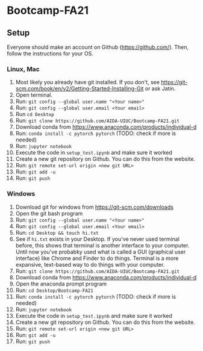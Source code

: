 # Bootcamp-FA21

## Setup

Everyone should make an account on Github (https://github.com/). Then, follow the instructions for your OS.

### Linux, Mac
1. Most likely you already have git installed. If you don't, see https://git-scm.com/book/en/v2/Getting-Started-Installing-Git or ask Jatin.
2. Open terminal.
3. Run: `git config --global user.name "<Your name>"`
4. Run: `git config --global user.email <Your email>`
5. Run `cd Desktop`
5. Run: `git clone https://github.com/AIDA-UIUC/Bootcamp-FA21.git`
6. Download conda from https://www.anaconda.com/products/individual-d
7. Run: `conda install -c pytorch pytorch` (TODO: check if more is needed)
8. Run: `jupyter notebook`
9. Execute the code in `setup_test.ipynb` and make sure it worked
10. Create a new git repository on Github. You can do this from the website.
11. Run: `git remote set-url origin <new git URL>`
12. Run: `git add -u`
13. Run: `git push`

### Windows
1. Download git for windows from https://git-scm.com/downloads
2. Open the git bash program
3. Run: `git config --global user.name "<Your name>"`
4. Run: `git config --global user.email <Your email>`
5. Run: `cd Desktop && touch hi.txt`
6. See if `hi.txt` exists in your Desktop. If you've never used terminal before, this shows that terminal is another interface to your computer. Until now you've probabky used what is called a GUI (graphical user interface) like Chrome and Finder to do things. Terminal is a more expansive, text-based way to do things with your computer.
7. Run: `git clone https://github.com/AIDA-UIUC/Bootcamp-FA21.git`
8. Download conda from https://www.anaconda.com/products/individual-d
9. Open the anaconda prompt program
10. Run: `cd Desktop/Bootcamp-FA21`
11. Run: `conda install -c pytorch pytorch` (TODO: check if more is needed)
12. Run: `jupyter notebook`
13. Execute the code in `setup_test.ipynb` and make sure it worked
14. Create a new git repository on Github. You can do this from the website.
15. Run: `git remote set-url origin <new git URL>`
16. Run: `git add -u`
17. Run: `git push`
